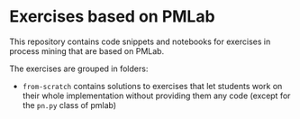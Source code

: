 # Exercises based on PMLab

This repository contains code snippets and notebooks for exercises in process mining that are based on PMLab.

The exercises are grouped in folders:
* `from-scratch` contains solutions to exercises that let students work on their whole implementation without providing them any code (except for the `pn.py` class of pmlab)
